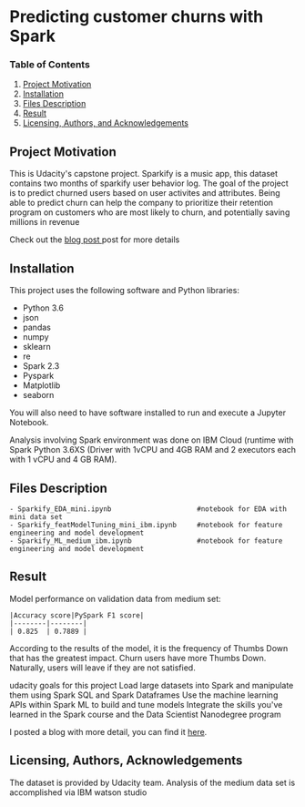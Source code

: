 # Predicting customer churns with Spark

### Table of Contents

1. [Project Motivation](#motivation)
2. [Installation](#installation)
3. [Files Description](#files)
4. [Result](#Result)
5. [Licensing, Authors, and Acknowledgements](#licensing)



## Project Motivation<a name="motivation"></a>

This is Udacity's capstone project. Sparkify is a music app, this dataset contains two months of sparkify user behavior log.  The goal of the project is to predict churned users based on user activites and attributes. Being able to predict churn can help the  company to prioritize their retention program on customers who are most likely to churn, and potentially saving millions in revenue

Check out the [blog post ](https://medium.com/) post for more details

## Installation <a name="installation"></a>

This project uses the following software and Python libraries:

- Python 3.6
- json
- pandas
- numpy
- sklearn
- re
- Spark 2.3
- Pyspark
- Matplotlib
- seaborn

You will also need to have software installed to run and execute a Jupyter Notebook.

Analysis involving  Spark environment was done on  IBM Cloud (runtime with Spark Python 3.6XS (Driver with 1vCPU and 4GB RAM and 2 executors each with 1 vCPU and 4 GB RAM).


## Files Description<a name="files"></a>

```
- Sparkify_EDA_mini.ipynb                     #notebook for EDA with mini data set
- Sparkify_featModelTuning_mini_ibm.ipynb     #notebook for feature engineering and model development
- Sparkify_ML_medium_ibm.ipynb                #notebook for feature engineering and model development

```

## Result

Model performance on validation  data from medium set:

    |Accuracy score|PySpark F1 score|
    |--------|--------|
    | 0.825  | 0.7889 |

According to the results of the model, it is the frequency of Thumbs Down that has the greatest impact. Churn users have more Thumbs Down. Naturally, users will leave if they are not satisfied.

udacity goals for this project
Load large datasets into Spark and manipulate them using Spark SQL and Spark Dataframes
Use the machine learning APIs within Spark ML to build and tune models
Integrate the skills you've learned in the Spark course and the Data Scientist Nanodegree program



I posted a blog with more detail, you can find it [here](https://medium.com/).

## Licensing, Authors, Acknowledgements<a name="licensing"></a>

The dataset is provided by Udacity team. Analysis of the medium data set is accomplished via IBM watson studio 